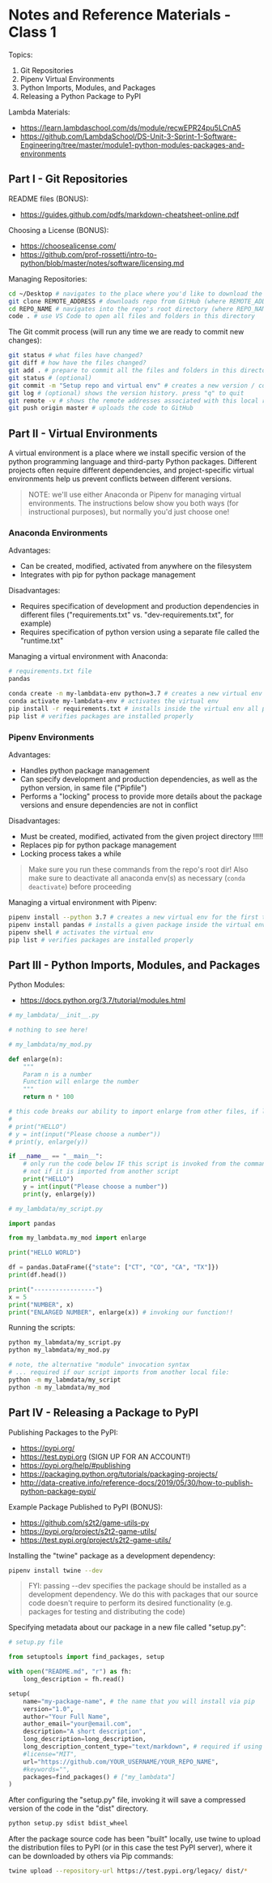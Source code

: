 

# Notes and Reference Materials - Class 1

Topics:
  1. Git Repositories
  2. Pipenv Virtual Environments
  3. Python Imports, Modules, and Packages
  4. Releasing a Python Package to PyPI

Lambda Materials:
  + https://learn.lambdaschool.com/ds/module/recwEPR24pu5LCnA5
  + https://github.com/LambdaSchool/DS-Unit-3-Sprint-1-Software-Engineering/tree/master/module1-python-modules-packages-and-environments


## Part I - Git Repositories

README files (BONUS):
  + https://guides.github.com/pdfs/markdown-cheatsheet-online.pdf

Choosing a License (BONUS):
  + https://choosealicense.com/
  + https://github.com/prof-rossetti/intro-to-python/blob/master/notes/software/licensing.md

Managing Repositories:

```sh
cd ~/Desktop # navigates to the place where you'd like to download the repo
git clone REMOTE_ADDRESS # downloads repo from GitHub (where REMOTE_ADDRESS comes from GitHub - prefer SSH address if possible)
cd REPO_NAME # navigates into the repo's root directory (where REPO_NAME is the name of the folder / repo that got downloaded - same as on GitHub)
code . # use VS Code to open all files and folders in this directory
```

The Git commit process (will run any time we are ready to commit new changes):

```sh
git status # what files have changed?
git diff # how have the files changed?
git add . # prepare to commit all the files and folders in this directory
git status # (optional)
git commit -m "Setup repo and virtual env" # creates a new version / commit with the specified message
git log # (optional) shows the version history. press "q" to quit
git remote -v # shows the remote addresses associated with this local repo, for example the "origin" address
git push origin master # uploads the code to GitHub
```

## Part II - Virtual Environments

A virtual environment is a place where we install specific version of the python programming language and third-party Python packages. Different projects often require different dependencies, and project-specific virtual environments help us prevent conflicts between different versions.

> NOTE: we'll use either Anaconda or Pipenv for managing virtual environments. The instructions below show you both ways (for instructional purposes), but normally you'd just choose one!

### Anaconda Environments

Advantages:
  + Can be created, modified, activated from anywhere on the filesystem
  + Integrates with pip for python package management

Disadvantages:
  + Requires specification of development and production dependencies in different files ("requirements.txt" vs. "dev-requirements.txt", for example)
  + Requires specification of python version using a separate file called the "runtime.txt"

Managing a virtual environment with Anaconda:

```sh
# requirements.txt file
pandas
```

```sh
conda create -n my-lambdata-env python=3.7 # creates a new virtual env
conda activate my-lambdata-env # activates the virtual env
pip install -r requirements.txt # installs inside the virtual env all packages listed in the requirements.txt file
pip list # verifies packages are installed properly
```

### Pipenv Environments

Advantages:
  + Handles python package management
  + Can specify development and production dependencies, as well as the python version, in same file ("Pipfile")
  + Performs a "locking" process to provide more details about the package versions and ensure dependencies are not in conflict

Disadvantages:
  + Must be created, modified, activated from the given project directory !!!!!
  + Replaces pip for python package management
  + Locking process takes a while

> Make sure you run these commands from the repo's root dir!
> Also make sure to deactivate all anaconda env(s) as necessary (`conda deactivate`) before proceeding

Managing a virtual environment with Pipenv:

```sh
pipenv install --python 3.7 # creates a new virtual env for the first time, also creates Pipfile and Pipfile.lock
pipenv install pandas # installs a given package inside the virtual env, and auto-adds to the Pipfiles
pipenv shell # activates the virtual env
pip list # verifies packages are installed properly
```






## Part III - Python Imports, Modules, and Packages

Python Modules:
  + https://docs.python.org/3.7/tutorial/modules.html


```py
# my_lambdata/__init__.py

# nothing to see here!
```

```py
# my_lambdata/my_mod.py

def enlarge(n):
    """
    Param n is a number
    Function will enlarge the number
    """
    return n * 100

# this code breaks our ability to import enlarge from other files, if left in the global scope:
#
# print("HELLO")
# y = int(input("Please choose a number"))
# print(y, enlarge(y))

if __name__ == "__main__":
    # only run the code below IF this script is invoked from the command-line
    # not if it is imported from another script
    print("HELLO")
    y = int(input("Please choose a number"))
    print(y, enlarge(y))
```

```py
# my_lambdata/my_script.py

import pandas

from my_lambdata.my_mod import enlarge

print("HELLO WORLD")

df = pandas.DataFrame({"state": ["CT", "CO", "CA", "TX"]})
print(df.head())

print("-----------------")
x = 5
print("NUMBER", x)
print("ENLARGED NUMBER", enlarge(x)) # invoking our function!!
```

Running the scripts:

```sh
python my_labmdata/my_script.py
python my_labmdata/my_mod.py

# note, the alternative "module" invocation syntax
# ... required if our script imports from another local file:
python -m my_labmdata/my_script
python -m my_labmdata/my_mod
```






## Part IV - Releasing a Package to PyPI

Publishing Packages to the PyPI:
  + https://pypi.org/
  + https://test.pypi.org (SIGN UP FOR AN ACCOUNT!)
  + https://pypi.org/help/#publishing
  + https://packaging.python.org/tutorials/packaging-projects/
  + http://data-creative.info/reference-docs/2019/05/30/how-to-publish-python-package-pypi/

Example Package Published to PyPI (BONUS):
  + https://github.com/s2t2/game-utils-py
  + https://pypi.org/project/s2t2-game-utils/
  + https://test.pypi.org/project/s2t2-game-utils/

Installing the "twine" package as a development dependency:

```sh
pipenv install twine --dev
```

> FYI: passing --dev specifies the package should be installed as a development dependency. We do this with packages that our source code doesn't require to perform its desired functionality (e.g. packages for testing and distributing the code)

Specifying metadata about our package in a new file called "setup.py":

```py
# setup.py file

from setuptools import find_packages, setup

with open("README.md", "r") as fh:
    long_description = fh.read()

setup(
    name="my-package-name", # the name that you will install via pip
    version="1.0",
    author="Your Full Name",
    author_email="your@email.com",
    description="A short description",
    long_description=long_description,
    long_description_content_type="text/markdown", # required if using a md file for long desc
    #license="MIT",
    url="https://github.com/YOUR_USERNAME/YOUR_REPO_NAME",
    #keywords="",
    packages=find_packages() # ["my_lambdata"]
)
```

After configuring the "setup.py" file, invoking it will save a compressed version of the code in the "dist" directory.

```sh
python setup.py sdist bdist_wheel
```

After the package source code has been "built" locally, use twine to upload the distribution files to PyPI (or in this case the test PyPI server), where it can be downloaded by others via Pip commands:

```sh
twine upload --repository-url https://test.pypi.org/legacy/ dist/*
```
